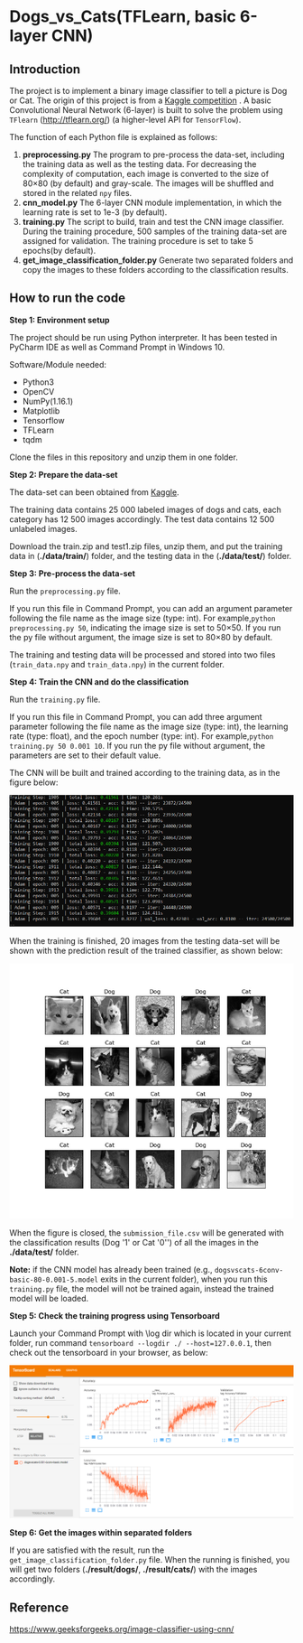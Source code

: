 # Dogs_vs_Cats(TFLearn, basic 6-layer CNN)

## Introduction
The project is to implement a binary image classifier to tell a picture is Dog or Cat. The origin of this project is from a [Kaggle competition](https://www.kaggle.com/c/dogs-vs-cats) .
A basic Convolutional Neural Network (6-layer) is built to solve the problem using `TFlearn` (http://tflearn.org/) (a higher-level API for `TensorFlow`).

The function of each Python file is explained as follows:
1. **preprocessing.py** The program to pre-process the data-set, including the training data as well as the testing data. For decreasing the complexity of computation, each image is converted to the size of 80×80 (by default) and gray-scale. The images will be shuffled and stored in the related `npy` files. 
2. **cnn_model.py** The 6-layer CNN module implementation, in which the learning rate is set to 1e-3 (by default).
3. **training.py** The script to build, train and test the CNN image classifier. During the training procedure, 500 samples of the training data-set are assigned for validation. The training procedure is set to take 5 epochs(by default).
4. **get_image_classification_folder.py** Generate two separated folders and copy the images to these folders according to the classification results.

## How to run the code
**Step 1: Environment setup**

The project should be run using Python interpreter. It has been tested in PyCharm IDE as well as Command Prompt in Windows 10. 

Software/Module needed:
  * Python3
  * OpenCV
  * NumPy(1.16.1)
  * Matplotlib
  * Tensorflow
  * TFLearn   
  * tqdm
  
 Clone the files in this repository and unzip them in one folder.
    
**Step 2: Prepare the data-set**

The data-set can been obtained from [Kaggle](https://www.kaggle.com/c/dogs-vs-cats/data). 

The training data contains 25 000 labeled images of dogs and cats, each category has 12 500 images accordingly. The test data contains 12 500 unlabeled images.

Download the train.zip and test1.zip files, unzip them, and put the training data in (**./data/train/**) folder, and the testing data in the (**./data/test/**) folder.

**Step 3: Pre-process the data-set**

Run the `preprocessing.py` file. 

If you run this file in Command Prompt, you can add an argument parameter following the file name as the image size (type: int). For example,`python preprocessing.py 50`, indicating the image size is set to 50×50. If you run the py file without argument, the image size is set to 80×80 by default.

The training and testing data will be processed and stored into two files (`train_data.npy` and `train_data.npy`) in the current folder. 

**Step 4: Train the CNN and do the classification**

Run the `training.py` file. 

If you run this file in Command Prompt, you can add three argument parameter following the file name as the image size (type: int), the learning rate (type: float), and the epoch number (type: int). For example,`python training.py 50 0.001 10`. If you run the py file without argument, the parameters are set to their default value.

The CNN will be built and trained according to the training data, as in the figure below:

![](output/training_process.png)

When the training is finished, 20 images from the testing data-set will be shown with the prediction result of the trained classifier, as shown below:

![](output/20_result_samples.jpeg)

When the figure is closed, the `submission_file.csv` will be generated with the classification results (Dog '1' or Cat '0'') of all the images in the **./data/test/** folder.

**Note:** if the CNN model has already been trained (e.g., `dogsvscats-6conv-basic-80-0.001-5.model` exits in the current folder), when you run this `training.py` file, the model will not be trained again, instead the trained model will be loaded.

**Step 5: Check the training progress using Tensorboard**

Launch your Command Prompt with \log dir which is located in your current folder, run command `tensorboard --logdir ./ --host=127.0.0.1`, then check out the tensorboard in your browser, as below:

![](output/tensorboard_example.PNG)

**Step 6: Get the images within separated folders**

If you are satisfied with the result, run the `get_image_classification_folder.py` file. When the running is finished, you will get two folders (**./result/dogs/**, **./result/cats/**) with the images accordingly.

## Reference
https://www.geeksforgeeks.org/image-classifier-using-cnn/
